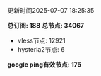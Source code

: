 更新时间2025-07-07 18:25:35

**总订阅: 188**
**总节点: 34067**
- vless节点: 12921
- hysteria2节点: 6

**google ping有效节点: 175**

